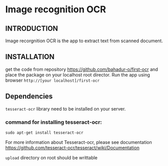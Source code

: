 
# Image recognition OCR

## INTRODUCTION

Image recorgnition OCR is the app to extract text from scanned document.

## INSTALLATION

get the code from repository https://github.com/bahadur-o/first-ocr and place the package on your localhost root director.
Run the app using browser ``http://[your localhost]/first-ocr``
## Dependencies


`tesseract-ocr` library need to be installed on your server.

### command for installing tesseract-ocr:
```
sudo apt-get install tesseract-ocr
```
For more information about Tesseract-ocr, please see documentation https://github.com/tesseract-ocr/tesseract/wiki/Documentation

`upload` directory on root should be writtable